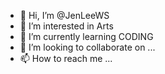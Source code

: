 - 👋 Hi, I’m @JenLeeWS
- 👀 I’m interested in Arts
- 🌱 I’m currently learning CODING 
- 💞️ I’m looking to collaborate on ...
- 📫 How to reach me ...

<!---
JenLeeWS/JenLeeWS is a ✨ special ✨ repository because its `README.md` (this file) appears on your GitHub profile.
You can click the Preview link to take a look at your changes.
--->
